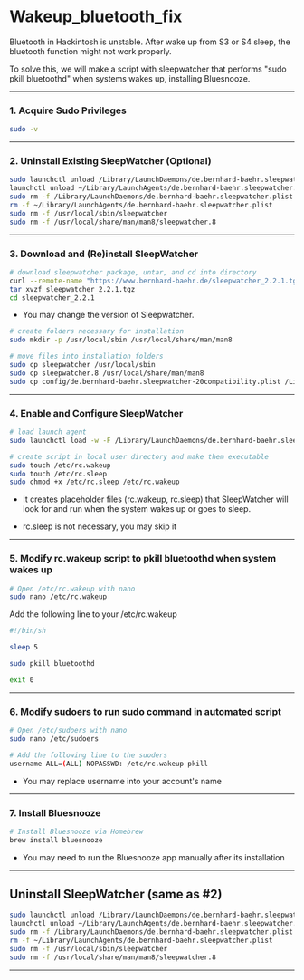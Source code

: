 # Wakeup_bluetooth_fix

Bluetooth in Hackintosh is unstable. After wake up from S3 or S4 sleep, the bluetooth function might not work properly.

To solve this, we will make a script with sleepwatcher that performs "sudo pkill bluetoothd" when systems wakes up, installing Bluesnooze.

---

### **1. Acquire Sudo Privileges**

```bash
sudo -v
```

---

### **2. Uninstall Existing SleepWatcher (Optional)**

```bash
sudo launchctl unload /Library/LaunchDaemons/de.bernhard-baehr.sleepwatcher.plist 
launchctl unload ~/Library/LaunchAgents/de.bernhard-baehr.sleepwatcher.plist
sudo rm -f /Library/LaunchDaemons/de.bernhard-baehr.sleepwatcher.plist
rm -f ~/Library/LaunchAgents/de.bernhard-baehr.sleepwatcher.plist
sudo rm -f /usr/local/sbin/sleepwatcher
sudo rm -f /usr/local/share/man/man8/sleepwatcher.8
```

---

### **3. Download and (Re)install SleepWatcher**

```bash
# download sleepwatcher package, untar, and cd into directory
curl --remote-name "https://www.bernhard-baehr.de/sleepwatcher_2.2.1.tgz"
tar xvzf sleepwatcher_2.2.1.tgz
cd sleepwatcher_2.2.1
```

* You may change the version of Sleepwatcher.

```bash
# create folders necessary for installation
sudo mkdir -p /usr/local/sbin /usr/local/share/man/man8
```

```bash
# move files into installation folders
sudo cp sleepwatcher /usr/local/sbin
sudo cp sleepwatcher.8 /usr/local/share/man/man8
sudo cp config/de.bernhard-baehr.sleepwatcher-20compatibility.plist /Library/LaunchDaemons/de.bernhard-baehr.sleepwatcher.plist
```

---

### **4. Enable and Configure SleepWatcher**


```bash
# load launch agent
sudo launchctl load -w -F /Library/LaunchDaemons/de.bernhard-baehr.sleepwatcher.plist
```


```bash
# create script in local user directory and make them executable
sudo touch /etc/rc.wakeup
sudo touch /etc/rc.sleep
sudo chmod +x /etc/rc.sleep /etc/rc.wakeup
```

* It creates placeholder files (rc.wakeup, rc.sleep) that SleepWatcher will look for and run when the system wakes up or goes to sleep.

* rc.sleep is not necessary, you may skip it
  
---

### **5. Modify rc.wakeup script to pkill bluetoothd when system wakes up**

```bash
# Open /etc/rc.wakeup with nano
sudo nano /etc/rc.wakeup
```

Add the following line to your /etc/rc.wakeup

```bash
#!/bin/sh

sleep 5

sudo pkill bluetoothd

exit 0
```

---

### **6. Modify sudoers to run sudo command in automated script**

```bash
# Open /etc/sudoers with nano
sudo nano /etc/sudoers
```

```bash
# Add the following line to the suoders
username ALL=(ALL) NOPASSWD: /etc/rc.wakeup pkill
```
* You may replace username into your account's name

---

### **7. Install Bluesnooze**

```bash
# Install Bluesnooze via Homebrew
brew install bluesnooze
```
* You may need to run the Bluesnooze app manually after its installation

---

## **Uninstall SleepWatcher (same as #2)**

```bash
sudo launchctl unload /Library/LaunchDaemons/de.bernhard-baehr.sleepwatcher.plist 
launchctl unload ~/Library/LaunchAgents/de.bernhard-baehr.sleepwatcher.plist
sudo rm -f /Library/LaunchDaemons/de.bernhard-baehr.sleepwatcher.plist
rm -f ~/Library/LaunchAgents/de.bernhard-baehr.sleepwatcher.plist
sudo rm -f /usr/local/sbin/sleepwatcher
sudo rm -f /usr/local/share/man/man8/sleepwatcher.8
```
---
